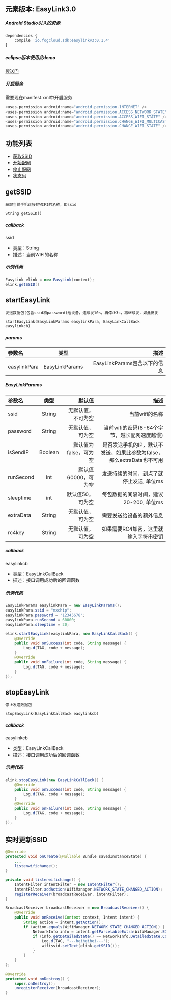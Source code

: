 ## 元素版本: EasyLink3.0

##### Android Studio引入的资源

```js
dependencies {
    compile 'io.fogcloud.sdk:easylinkv3:0.1.4'
}
```

##### eclipse版本使用此demo

[传送门](https://github.com/MXCHIP/EasyLinkMin)

##### 开启服务

需要现在manifest.xml中开启服务
```js
<uses-permission android:name="android.permission.INTERNET" />
<uses-permission android:name="android.permission.ACCESS_NETWORK_STATE" />
<uses-permission android:name="android.permission.ACCESS_WIFI_STATE" />
<uses-permission android:name="android.permission.CHANGE_WIFI_MULTICAST_STATE" />
<uses-permission android:name="android.permission.CHANGE_WIFI_STATE" />
```

## **功能列表**

* [获取SSID](#getSSID)
* [开始配网](#startEasyLink)
* [停止配网](#stopEasyLink)
* [状态码](https://github.com/MXCHIP/Fog2.0/blob/master/docs/Error-code.md)


<div id="getSSID"></div>

## getSSID

    获取当前手机连接的WIFI的名称，即ssid

    String getSSID()

##### callback
ssid
- 类型：String
- 描述：当前WIFI的名称

##### 示例代码
```java
EasyLink elink = new EasyLink(context);
elink.getSSID()
```

<div id="startEasyLink"></div>

## startEasyLink

    发送数据包(包含ssid和password)给设备，连续发10s，再停止3s，再继续发，如此反复

    startEasyLink(EasyLinkParams easylinkPara, EasyLinkCallBack easylinkcb)

##### params
参数名 | 类型 | 描述
:-----------  | :-------------:| -----------:
easylinkPara     | EasyLinkParams       | EasyLinkParams包含以下的信息

##### EasyLinkParams
参数名 | 类型 | 默认值 | 描述
:-----------  | :-------------:| -----------:| -----------:
ssid        | String       | 无默认值，不可为空 | 当前wifi的名称
password     | String       | 无默认值，可为空 | 当前wifi的密码(8-64个字节，越长配网速度越慢)
isSendIP     | Boolean       | 默认值为false，可为空|是否发送手机的IP，默认不发送，如果此参数为false，那么extraData也不可用
runSecond         | int       | 默认值60000，可为空 | 发送持续的时间，到点了就停止发送, 单位ms
sleeptime         | int       | 默认值50，可为空 | 每包数据的间隔时间，建议20-200, 单位ms
extraData         | String     | 无默认值，可为空   | 需要发送给设备的额外信息
rc4key     | String       | 无默认值，可为空 | 如果需要RC4加密，这里就输入字符串密钥

##### callback
easylinkcb
- 类型：EasyLinkCallBack
- 描述：接口调用成功后的回调函数

##### 示例代码
```java
EasyLinkParams easylinkPara = new EasyLinkParams();
easylinkPara.ssid = "mxchip";
easylinkPara.password = "12345678";
easylinkPara.runSecond = 60000;
easylinkPara.sleeptime = 20;

elink.startEasyLink(easylinkPara, new EasyLinkCallBack() {
    @Override
    public void onSuccess(int code, String message) {
        Log.d(TAG, code + message);
    }
    @Override
    public void onFailure(int code, String message) {
        Log.d(TAG, code + message);
    }
});
```

<div id="stopEasyLink"></div>

## stopEasyLink
    
    停止发送数据包

    stopEasyLink(EasyLinkCallBack easylinkcb)

##### callback
easylinkcb
- 类型：EasyLinkCallBack
- 描述：接口调用成功后的回调函数

##### 示例代码
```java
elink.stopEasyLink(new EasyLinkCallBack() {
    @Override
    public void onSuccess(int code, String message) {
        Log.d(TAG, code + message);
    }
    @Override
    public void onFailure(int code, String message) {
        Log.d(TAG, code + message);
    }
});
```

## 实时更新SSID

```java
@Override
protected void onCreate(@Nullable Bundle savedInstanceState) {
    ...
    listenwifichange();
}

private void listenwifichange() {
    IntentFilter intentFilter = new IntentFilter();
    intentFilter.addAction(WifiManager.NETWORK_STATE_CHANGED_ACTION);
    registerReceiver(broadcastReceiver, intentFilter);
}

BroadcastReceiver broadcastReceiver = new BroadcastReceiver() {
    @Override
    public void onReceive(Context context, Intent intent) {
        String action = intent.getAction();
        if (action.equals(WifiManager.NETWORK_STATE_CHANGED_ACTION)) {
            NetworkInfo info = intent.getParcelableExtra(WifiManager.EXTRA_NETWORK_INFO);
            if (info.getDetailedState() == NetworkInfo.DetailedState.CONNECTED) {
                Log.d(TAG, "---heiheihei---");
                wifissid.setText(elink.getSSID());
            }
        }
    }
};

@Override
protected void onDestroy() {
    super.onDestroy();
    unregisterReceiver(broadcastReceiver);
}
```
